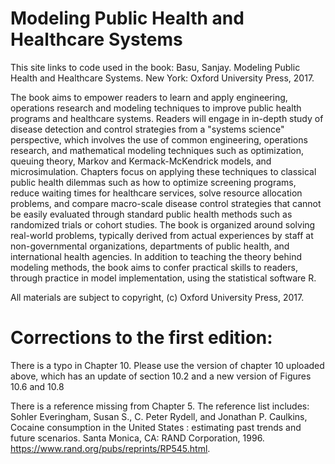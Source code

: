 # Modeling Public Health and Healthcare Systems

This site links to code used in the book: Basu, Sanjay. Modeling Public Health and Healthcare Systems. New York: Oxford University Press, 2017.

The book aims to empower readers to learn and apply engineering, operations research and modeling techniques to improve public health programs and healthcare systems. Readers will engage in in-depth study of disease detection and control strategies from a "systems science" perspective, which involves the use of common engineering, operations research, and mathematical modeling techniques such as optimization, queuing theory, Markov and Kermack-McKendrick models, and microsimulation. Chapters focus on applying these techniques to classical public health dilemmas such as how to optimize screening programs, reduce waiting times for healthcare services, solve resource allocation problems, and compare macro-scale disease control strategies that cannot be easily evaluated through standard public health methods such as randomized trials or cohort studies. The book is organized around solving real-world problems, typically derived from actual experiences by staff at non-governmental organizations, departments of public health, and international health agencies. In addition to teaching the theory behind modeling methods, the book aims to confer practical skills to readers, through practice in model implementation, using the statistical software R.

All materials are subject to copyright, (c) Oxford University Press, 2017.

# Corrections to the first edition:

There is a typo in Chapter 10. Please use the version of chapter 10 uploaded above, which has an update of section 10.2 and a new version of Figures 10.6 and 10.8

There is a reference missing from Chapter 5. The reference list includes: Sohler Everingham, Susan S., C. Peter Rydell, and Jonathan P. Caulkins, Cocaine consumption in the United States : estimating past trends and future scenarios. Santa Monica, CA: RAND Corporation, 1996. https://www.rand.org/pubs/reprints/RP545.html.
